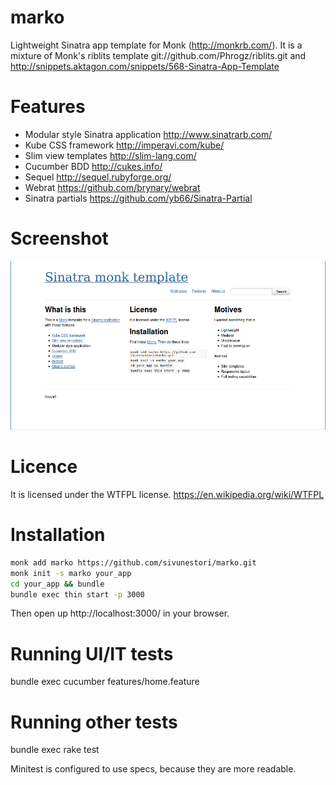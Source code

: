 marko
=====

Lightweight Sinatra app template for Monk (http://monkrb.com/).
It is a mixture of Monk's riblits template git://github.com/Phrogz/riblits.git and
http://snippets.aktagon.com/snippets/568-Sinatra-App-Template

Features
========

- Modular style Sinatra application http://www.sinatrarb.com/
- Kube CSS framework http://imperavi.com/kube/
- Slim view templates http://slim-lang.com/
- Cucumber BDD http://cukes.info/
- Sequel http://sequel.rubyforge.org/
- Webrat https://github.com/brynary/webrat
- Sinatra partials https://github.com/yb66/Sinatra-Partial

Screenshot
==========
![Screenshot](screenshot.png "Screenshot")

Licence
=======

It is licensed under the WTFPL license.
https://en.wikipedia.org/wiki/WTFPL

Installation
============
```sh
monk add marko https://github.com/sivunestori/marko.git
monk init -s marko your_app
cd your_app && bundle
bundle exec thin start -p 3000
```
Then open up http://localhost:3000/ in your browser.

Running UI/IT tests
===================
bundle exec cucumber features/home.feature

Running other tests
===================
bundle exec rake test

Minitest is configured to use specs, because they are more readable.
